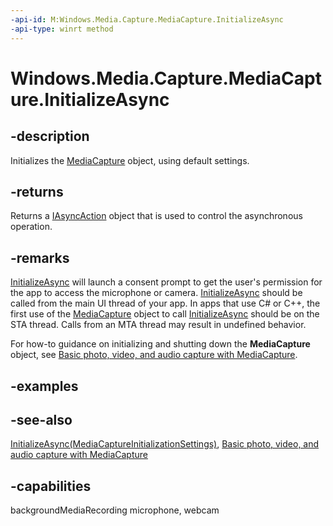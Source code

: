```yaml
---
-api-id: M:Windows.Media.Capture.MediaCapture.InitializeAsync
-api-type: winrt method
---
```


<!-- Method syntax
public Windows.Foundation.IAsyncAction InitializeAsync()
-->

# Windows.Media.Capture.MediaCapture.InitializeAsync

## -description
Initializes the [MediaCapture](mediacapture.md) object, using default settings.

## -returns
Returns a [IAsyncAction](../windows.foundation/iasyncaction.md) object that is used to control the asynchronous operation.

## -remarks
[InitializeAsync](mediacapture_initializeasync_315323248.md) will launch a consent prompt to get the user's permission for the app to access the microphone or camera. [InitializeAsync](mediacapture_initializeasync_315323248.md) should be called from the main UI thread of your app. In apps that use C# or C++, the first use of the [MediaCapture](mediacapture.md) object to call [InitializeAsync](mediacapture_initializeasync_315323248.md) should be on the STA thread. Calls from an MTA thread may result in undefined behavior.

For how-to guidance on initializing and shutting down the **MediaCapture** object, see [Basic photo, video, and audio capture with MediaCapture](https://msdn.microsoft.com/windows/uwp/audio-video-camera/basic-photo-video-and-audio-capture-with-mediacapture).

## -examples

## -see-also
[InitializeAsync(MediaCaptureInitializationSettings)](mediacapture_initializeasync_837464435.md), [Basic photo, video, and audio capture with MediaCapture](https://msdn.microsoft.com/windows/uwp/audio-video-camera/basic-photo-video-and-audio-capture-with-mediacapture)

## -capabilities
backgroundMediaRecording
microphone, webcam
